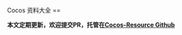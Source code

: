 <link href="css/avenir-white.css" rel="stylesheet"></link>
Cocos 资料大全
==

**本文定期更新，欢迎提交PR，托管在[Cocos-Resource Github](https://github.com/fusijie/Cocos-Resource)**

<!--TOC BEGIN-->
<!--TOC END-->


